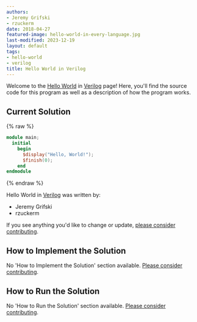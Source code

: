 ```yaml
---
authors:
- Jeremy Grifski
- rzuckerm
date: 2018-04-27
featured-image: hello-world-in-every-language.jpg
last-modified: 2023-12-19
layout: default
tags:
- hello-world
- verilog
title: Hello World in Verilog
---
```


Welcome to the [Hello World](https://sampleprograms.io/projects/hello-world) in [Verilog](https://sampleprograms.io/languages/verilog) page! Here, you'll find the source code for this program as well as a description of how the program works.

## Current Solution

{% raw %}

```verilog
module main;
  initial
    begin
      $display("Hello, World!");
      $finish(0);
    end
endmodule

```

{% endraw %}

Hello World in [Verilog](https://sampleprograms.io/languages/verilog) was written by:

- Jeremy Grifski
- rzuckerm

If you see anything you'd like to change or update, [please consider contributing](https://github.com/TheRenegadeCoder/sample-programs).

## How to Implement the Solution

No 'How to Implement the Solution' section available. [Please consider contributing](https://github.com/TheRenegadeCoder/sample-programs-website).

## How to Run the Solution

No 'How to Run the Solution' section available. [Please consider contributing](https://github.com/TheRenegadeCoder/sample-programs-website).